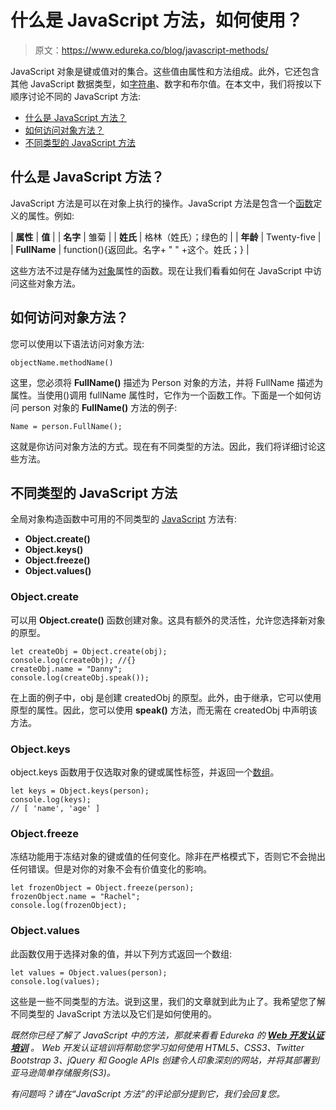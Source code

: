 # 什么是 JavaScript 方法，如何使用？

> 原文：<https://www.edureka.co/blog/javascript-methods/>

JavaScript 对象是键或值对的集合。这些值由属性和方法组成。此外，它还包含其他 JavaScript 数据类型，如[字符串](https://www.edureka.co/blog/javascript-string-functions/)、数字和布尔值。在本文中，我们将按以下顺序讨论不同的 JavaScript 方法:

*   [什么是 JavaScript 方法？](#methods)
*   [如何访问对象方法？](#object)
*   [不同类型的 JavaScript 方法](#types)

## **什么是 JavaScript 方法？**

JavaScript 方法是可以在对象上执行的操作。JavaScript 方法是包含一个[函数](https://www.edureka.co/blog/javascript-functions/)定义的属性。例如:

| **属性** | **值** |
| **名字** | 雏菊 |
| **姓氏** | 格林（姓氏）；绿色的 |
| **年龄** | Twenty-five |
| **FullName** | function(){返回此。名字+ " " +这个。姓氏；} |

这些方法不过是存储为[对象](https://www.edureka.co/blog/javascript-object/)属性的函数。现在让我们看看如何在 JavaScript 中访问这些对象方法。

## **如何访问对象方法？**

您可以使用以下语法访问对象方法:

```
objectName.methodName()
```

这里，您必须将 **FullName()** 描述为 Person 对象的方法，并将 FullName 描述为属性。当使用()调用 fullName 属性时，它作为一个函数工作。下面是一个如何访问 person 对象的 **FullName()** 方法的例子:

```
Name = person.FullName();
```

这就是你访问对象方法的方式。现在有不同类型的方法。因此，我们将详细讨论这些方法。

## **不同类型的 JavaScript 方法**

全局对象构造函数中可用的不同类型的 [JavaScript](https://www.edureka.co/blog/javascript-tutorial/) 方法有:

*   **Object.create()**
*   **Object.keys()**
*   **Object.freeze()**
*   **Object.values()**

### **Object.create**

可以用 **Object.create()** 函数创建对象。这具有额外的灵活性，允许您选择新对象的原型。

```
let createObj = Object.create(obj);
console.log(createObj); //{}
createObj.name = "Danny";
console.log(createObj.speak());
```

在上面的例子中，obj 是创建 createdObj 的原型。此外，由于继承，它可以使用原型的属性。因此，您可以使用 **speak()** 方法，而无需在 createdObj 中声明该方法。

### **Object.keys**

object.keys 函数用于仅选取对象的键或属性标签，并返回一个[数组](https://www.edureka.co/blog/javascript-array/)。

```
let keys = Object.keys(person);
console.log(keys);
// [ 'name', 'age' ]
```

### **Object.freeze**

冻结功能用于冻结对象的键或值的任何变化。除非在严格模式下，否则它不会抛出任何错误。但是对你的对象不会有价值变化的影响。

```
let frozenObject = Object.freeze(person);
frozenObject.name = "Rachel";
console.log(frozenObject);
```

### **Object.values**

此函数仅用于选择对象的值，并以下列方式返回一个数组:

```
let values = Object.values(person);
console.log(values); 
```

这些是一些不同类型的方法。说到这里，我们的文章就到此为止了。我希望您了解不同类型的 JavaScript 方法以及它们是如何使用的。

*既然你已经了解了 JavaScript 中的方法，那就来看看 Edureka 的 **[Web 开发认证培训](https://www.edureka.co/complete-web-developer)** 。* *Web 开发认证培训将帮助您学习如何使用 HTML5、CSS3、Twitter Bootstrap 3、jQuery 和 Google APIs 创建令人印象深刻的网站，并将其部署到亚马逊简单存储服务(S3)。*

*有问题吗？请在“JavaScript 方法”的评论部分提到它，我们会回复您。*